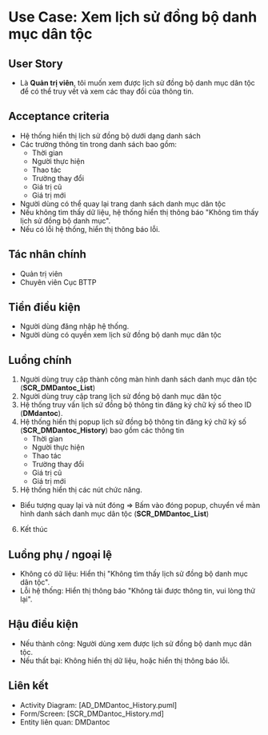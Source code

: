 # Use Case: Xem lịch sử đồng bộ danh mục dân tộc

## User Story
- Là **Quản trị viên**, tôi muốn xem được lịch sử đồng bộ danh mục dân tộc để có thể truy vết và xem các thay đổi của thông tin.

## Acceptance criteria
- Hệ thống hiển thị lịch sử đồng bộ dưới dạng danh sách
- Các trường thông tin trong danh sách bao gồm: 
    - Thời gian
    - Người thực hiện
    - Thao tác
    - Trường thay đổi
    - Giá trị cũ
    - Giá trị mới
- Người dùng có thể quay lại trang danh sách danh mục dân tộc
- Nếu không tìm thấy dữ liệu, hệ thống hiển thị thông báo "Không tìm thấy lịch sử đồng bộ danh mục".
- Nếu có lỗi hệ thống, hiển thị thông báo lỗi.  

## Tác nhân chính
- Quản trị viên
- Chuyên viên Cục BTTP

## Tiền điều kiện
- Người dùng đăng nhập hệ thống.
- Người dùng có quyền xem lịch sử đồng bộ danh mục dân tộc

## Luồng chính
1. Người dùng truy cập thành công màn hình danh sách danh mục dân tộc (**SCR_DMDantoc_List**)
2. Người dùng truy cập trang lịch sử đồng bộ danh mục dân tộc 
3. Hệ thống truy vấn lịch sử đồng bộ thông tin đăng ký chữ ký số theo ID (**DMdantoc**).
4. Hệ thống hiển thị popup lịch sử đồng bộ thông tin đăng ký chữ ký số (**SCR_DMDantoc_History**) bao gồm các thông tin
    - Thời gian
    - Người thực hiện
    - Thao tác
    - Trường thay đổi
    - Giá trị cũ
    - Giá trị mới
5. Hệ thống hiển thị các nút chức năng.
- Biểu tượng quay lại và nút đóng => Bấm vào đóng popup, chuyển về màn hình danh sách danh mục dân tộc (**SCR_DMDantoc_List**)
6. Kết thúc

## Luồng phụ / ngoại lệ
- Không có dữ liệu: Hiển thị "Không tìm thấy lịch sử đồng bộ danh mục dân tộc".
- Lỗi hệ thống: Hiển thị thông báo "Không tải được thông tin, vui lòng thử lại".

## Hậu điều kiện
- Nếu thành công: Người dùng xem được lịch sử đồng bộ danh mục dân tộc.
- Nếu thất bại: Không hiển thị dữ liệu, hoặc hiển thị thông báo lỗi.

## Liên kết
- Activity Diagram: [AD_DMDantoc_History.puml]
- Form/Screen: [SCR_DMDantoc_History.md]
- Entity liên quan: DMDantoc
